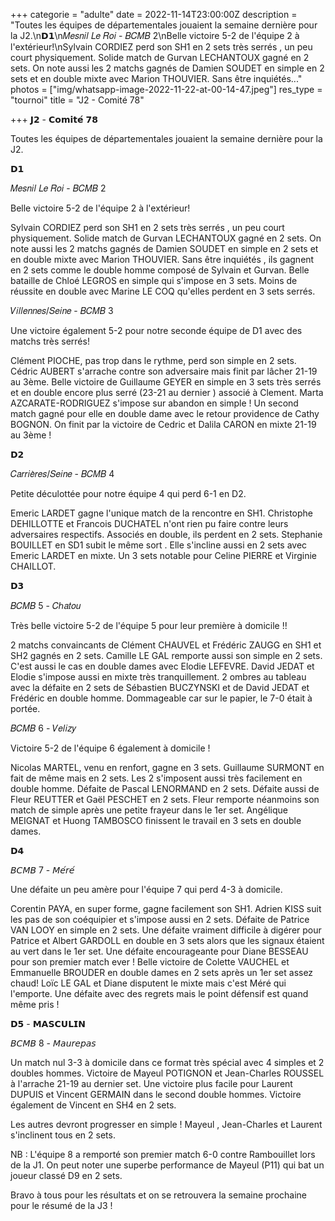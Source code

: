 +++
categorie = "adulte"
date = 2022-11-14T23:00:00Z
description = "Toutes les équipes de départementales jouaient la semaine dernière pour la J2.\n𝗗𝟭\n𝑀𝑒𝑠𝑛𝑖𝑙 𝐿𝑒 𝑅𝑜𝑖 - 𝐵𝐶𝑀𝐵 2\nBelle victoire 5-2 de l'équipe 2 à l'extérieur!\nSylvain CORDIEZ perd son SH1 en 2 sets très serrés , un peu court physiquement. Solide match de Gurvan LECHANTOUX gagné en 2 sets. On note aussi les 2 matchs gagnés de Damien SOUDET en simple en 2 sets et en double mixte avec Marion THOUVIER. Sans être inquiétés..."
photos = ["img/whatsapp-image-2022-11-22-at-00-14-47.jpeg"]
res_type = "tournoi"
title = "J2 - Comité 78"

+++
𝗝𝟮 - 𝗖𝗼𝗺𝗶𝘁𝗲́ 𝟳𝟴

Toutes les équipes de départementales jouaient la semaine dernière pour la J2.

𝗗𝟭

𝑀𝑒𝑠𝑛𝑖𝑙 𝐿𝑒 𝑅𝑜𝑖 - 𝐵𝐶𝑀𝐵 2

Belle victoire 5-2 de l'équipe 2 à l'extérieur!

Sylvain CORDIEZ perd son SH1 en 2 sets très serrés , un peu court physiquement. Solide match de Gurvan LECHANTOUX gagné en 2 sets. On note aussi les 2 matchs gagnés de Damien SOUDET en simple en 2 sets et en double mixte avec Marion THOUVIER. Sans être inquiétés , ils gagnent en 2 sets comme le double homme composé de Sylvain et Gurvan. Belle bataille de Chloé LEGROS en simple qui s'impose en 3 sets. Moins de réussite en double avec Marine LE COQ qu'elles perdent en 3 sets serrés.

𝑉𝑖𝑙𝑙𝑒𝑛𝑛𝑒𝑠/𝑆𝑒𝑖𝑛𝑒 - 𝐵𝐶𝑀𝐵 3

Une victoire également 5-2 pour notre seconde équipe de D1 avec des matchs très serrés!

Clément PIOCHE, pas trop dans le rythme, perd son simple en 2 sets. Cédric AUBERT s'arrache contre son adversaire mais finit par lâcher 21-19 au 3ème. Belle victoire de Guillaume GEYER en simple en 3 sets très serrés et en double encore plus serré (23-21 au dernier ) associé à Clement. Marta AZCARATE-RODRIGUEZ s'impose sur abandon en simple ! Un second match gagné pour elle en double dame avec le retour providence de Cathy BOGNON. On finit par la victoire de Cedric et Dalila CARON en mixte 21-19 au 3ème !

𝗗𝟮

𝐶𝑎𝑟𝑟𝑖𝑒̀𝑟𝑒𝑠/𝑆𝑒𝑖𝑛𝑒 - 𝐵𝐶𝑀𝐵 4

Petite déculottée pour notre équipe 4 qui perd 6-1 en D2.

Emeric LARDET gagne l'unique match de la rencontre en SH1. Christophe DEHILLOTTE et Francois DUCHATEL n'ont rien pu faire contre leurs adversaires respectifs. Associés en double, ils perdent en 2 sets. Stephanie BOUILLET en SD1 subit le même sort . Elle s'incline aussi en 2 sets avec Emeric LARDET en mixte. Un 3 sets notable pour Celine PIERRE et Virginie CHAILLOT.

𝗗𝟯

𝐵𝐶𝑀𝐵 5 - 𝐶ℎ𝑎𝑡𝑜𝑢

Très belle victoire 5-2 de l'équipe 5 pour leur première à domicile !!

2 matchs convaincants de Clément CHAUVEL et Frédéric ZAUGG en SH1 et SH2 gagnés en 2 sets. Camille LE GAL remporte aussi son simple en 2 sets. C'est aussi le cas en double dames avec Elodie LEFEVRE. David JEDAT et Elodie s'impose aussi en mixte très tranquillement. 2 ombres au tableau avec la défaite en 2 sets de Sébastien BUCZYNSKI et de David JEDAT et Frédéric en double homme. Dommageable car sur le papier, le 7-0 était à portée.

𝐵𝐶𝑀𝐵 6 - 𝑉𝑒𝑙𝑖𝑧𝑦

Victoire 5-2 de l'équipe 6 également à domicile !

Nicolas MARTEL, venu en renfort, gagne en 3 sets. Guillaume SURMONT en fait de même mais en 2 sets. Les 2 s'imposent aussi très facilement en double homme. Défaite de Pascal LENORMAND en 2 sets. Défaite aussi de Fleur REUTTER et Gaël PESCHET en 2 sets. Fleur remporte néanmoins son match de simple après une petite frayeur dans le 1er set. Angélique MEIGNAT et Huong TAMBOSCO finissent le travail en 3 sets en double dames.

 𝗗𝟰

𝘉𝘊𝘔𝘉 7 - 𝘔𝘦́𝘳𝘦́

Une défaite un peu amère pour l'équipe 7 qui perd 4-3 à domicile.

Corentin PAYA, en super forme, gagne facilement son SH1. Adrien KISS suit les pas de son coéquipier et s'impose aussi en 2 sets. Défaite de Patrice VAN LOOY en simple en 2 sets. Une défaite vraiment difficile à digérer pour Patrice et Albert GARDOLL en double en 3 sets alors que les signaux étaient au vert dans le 1er set. Une défaite encourageante pour Diane BESSEAU pour son premier match ever ! Belle victoire de Colette VAUCHEL et Emmanuelle BROUDER en double dames en 2 sets après un 1er set assez chaud! Loïc LE GAL et Diane disputent le mixte mais c'est Méré qui l'emporte. Une défaite avec des regrets mais le point défensif est quand même pris !

𝗗𝟱 - 𝗠𝗔𝗦𝗖𝗨𝗟𝗜𝗡

𝘉𝘊𝘔𝘉 8 - 𝘔𝘢𝘶𝘳𝘦𝘱𝘢𝘴

Un match nul 3-3 à domicile dans ce format très spécial avec 4 simples et 2 doubles hommes. Victoire de Mayeul POTIGNON et Jean-Charles ROUSSEL à l'arrache 21-19 au dernier set. Une victoire plus facile pour Laurent DUPUIS et Vincent GERMAIN dans le second double hommes. Victoire également de Vincent en SH4 en 2 sets.

Les autres devront progresser en simple ! Mayeul , Jean-Charles et Laurent s'inclinent tous en 2 sets.

NB : L'équipe 8 a remporté son premier match 6-0 contre Rambouillet lors de la J1. On peut noter une superbe performance de Mayeul (P11) qui bat un joueur classé D9 en 2 sets.

Bravo à tous pour les résultats et on se retrouvera la semaine prochaine pour le résumé de la J3 !